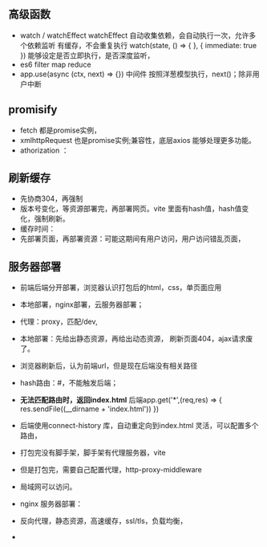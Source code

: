 ## 高级函数
- watch / watchEffect 
  watchEffect 自动收集依赖，会自动执行一次，允许多个依赖监听
  有缓存，不会重复执行
  watch(state, () => { }, { immediate: true }) 
  能够设定是否立即执行，是否深度监听，
- es6 filter map reduce
- app.use(async (ctx, next) => {}) 中间件
  按照洋葱模型执行，next()；除非用户中断

## promisify
-  fetch 都是promise实例，
- xmlhttpRequest 也是promise实例;兼容性，底层axios 能够处理更多功能。
- athorization ：

## 刷新缓存
- 先协商304，再强制
- 版本号变化，等资源部署完，再部署网页。vite 里面有hash值，hash值变化，强制刷新。
- 缓存时间：
- 先部署页面，再部署资源：可能这期间有用户访问，用户访问错乱页面，
## 服务器部署
- 前端后端分开部署，浏览器认识打包后的html，css，单页面应用
- 本地部署，nginx部署，云服务器部署；
- 代理：proxy，匹配/dev,

- 本地部署：先给出静态资源，再给出动态资源，
  刷新页面404，ajax请求废了。
- 浏览器刷新后，认为前端url，但是现在后端没有相关路径
- hash路由：#，不能触发后端；
- **无法匹配路由时，返回index.html**
  后端app.get('*',(req,res) => {
    res.sendFile((__dirname + 'index.html'))
  })
- 后端使用connect-history 库，自动重定向到index.html
  灵活，可以配置多个路由，

- 打包完没有脚手架，脚手架有代理服务器，vite
- 但是打包完，需要自己配置代理，http-proxy-middleware
- 局域网可以访问。

- nginx 服务器部署：
- 反向代理，静态资源，高速缓存，ssl/tls，负载均衡，
- 
